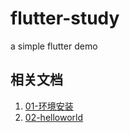 # flutter-study

a simple flutter demo

## 相关文档

1. [01-环境安装](./doc/01-环境安装.md)
2. [02-helloworld](./doc/02-hellworld.md)